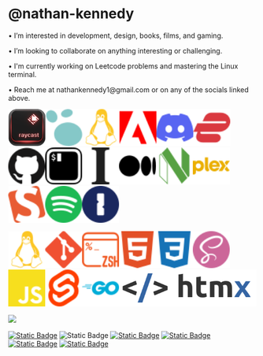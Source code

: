 # @nathan-kennedy

<p>• I’m interested in development, design, books, films, and gaming.</p>
<p>• I’m looking to collaborate on anything interesting or challenging.</p>
<p>• I'm currently working on Leetcode problems and mastering the Linux terminal.</p>
<p>• Reach me at nathankennedy1@gmail.com or on any of the socials linked above.</p>

<img src="Raycast_Logo.png" height="75"/><img src="logseq-color.svg" height="75"/><img src="linux-color.svg" height="75"/><img src="adobe-color.svg" height="75"/><img src="discord-color.svg" height="75"/><img src="expressvpn-color.svg" height="75"/><img src="github-color.svg" height="75"/><img src="iterm2-color.svg" height="75"/><img src="instapaper-color.svg" height="75"/><img src="medium-color.svg" height="75"/><img src="neovim-color.svg" height="75"/><img src="plex-color.svg" height="75"/><img src="smashingmagazine-color.svg" height="75"/><img src="spotify-color.svg" height="75"/><img src="1password-color.svg" height="75"/>

<img src="linux-color.svg" height="75"/><img src="git-color.svg" height="75"/><img src="zsh-color.svg" height="75"/><img src="html5-color.svg" height="75"/><img src="css3-color.svg" height="75"/><img src="sass-color.svg" height="75"/><img src="javascript-color.svg" height="75"/><img src="svelte-color.svg" height="75"/><img src="go-color.svg" height="75"/><img src="htmx_logo.1.png" height="75"/>

<img src="https://ci3.googleusercontent.com/mail-sig/AIorK4x1Gev9bGziHjttr6Gr4Q0nN-XwoJifYnvWizEZtEl8x9Ox3qldpOkBMtUCynIyBPEIdeL_ADM">

<a target="_blank" href="https://twitter.com/Diissiidentt">![Static Badge](https://img.shields.io/badge/x.com-grey?style=flat-square&logo=x&logoColor=white&link=https%3A%2F%2Ftwitter.com%2FDiissiidentt)</a>  ![Static Badge](https://img.shields.io/badge/Linkedin-blue?style=flat-square&logo=Linkedin&logoColor=white)  <a target="_blank" href="https://www.discord.com/users/115246554062782465">![Static Badge](https://img.shields.io/badge/Discord-green?style=flat-square&logo=Discord&logoColor=white&link=https%3A%2F%2Fdiscord.com%2Fusers%2F115246554062782465)</a>  <a target="_blank" href="https://www.facebook.com/nate.kennedy.568/">![Static Badge](https://img.shields.io/badge/Facebook-blue?style=flat-square&logo=Facebook&logoColor=white&link=https%3A%2F%2Fwww.facebook.com%2Fnate.kennedy.568%2F)</a>  <a target="_blank" href="https://letterboxd.com/Dissident/">![Static Badge](https://img.shields.io/badge/Letterboxd-orange?style=flat-square&logo=Letterboxd&lgreenlor=white&link=https%3A%2F%2Fletterboxd.com%2FDissident%2F)</a>  <a target="_blank" href="https://www.goodreads.com/user/show/98099414-nathan">![Static Badge](https://img.shields.io/badge/Goodreads-blue?style=flat-square&logo=Goodreads&logoColor=white&link=https%3A%2F%2Fwww.goodreads.com%2Fuser%2Fshow%2F98099414-nathan)</a>

<!---
nathan-kennedy/nathan-kennedy is a ✨ special ✨ repository because its `README.md` (this file) appears on your GitHub profile.
You can click the Preview link to take a look at your changes.
--->
